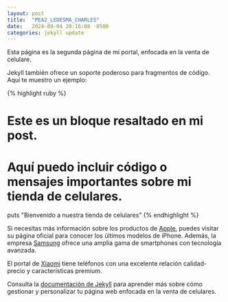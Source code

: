 ```yaml
---
layout: post
title:  "PEA2_LEDESMA_CHARLES"
date:   2024-09-04 20:16:08 -0500
categories: jekyll update
---
```


Esta página es la segunda página de mi portal, enfocada en la venta de celulare.

Jekyll también ofrece un soporte poderoso para fragmentos de código. Aquí te muestro un ejemplo:

{% highlight ruby %}
# Este es un bloque resaltado en mi post.
# Aquí puedo incluir código o mensajes importantes sobre mi tienda de celulares.

puts "Bienvenido a nuestra tienda de celulares"
{% endhighlight %}

Si necesitas más información sobre los productos de [Apple][ref01], puedes visitar su página oficial para conocer los últimos modelos de iPhone. Además, la empresa [Samsung][ref02] ofrece una amplia gama de smartphones con tecnología avanzada.

El portal de [Xiaomi][ref03] tiene teléfonos con una excelente relación calidad-precio y características premium.

Consulta la [documentación de Jekyll][jekyll-docs] para aprender más sobre cómo gestionar y personalizar tu página web enfocada en la venta de celulares. 

[ref01]: https://www.apple.com/
[ref02]: https://www.samsung.com/
[ref03]: https://www.mi.com/
[jekyll-docs]: https://jekyllrb.com/docs/
[jekyll-gh]:   https://github.com/jekyll/jekyll
[jekyll-talk]: https://talk.jekyllrb.com/